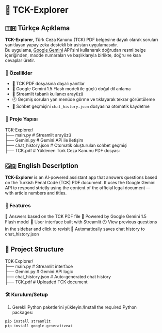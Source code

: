 # 📘 TCK-Explorer

## 🇹🇷 Türkçe Açıklama

**TCK-Explorer**, Türk Ceza Kanunu (TCK) PDF belgesine dayalı olarak soruları yanıtlayan yapay zeka destekli bir asistan uygulamasıdır.  
Bu uygulama, [Google Gemini](https://ai.google.dev/) API'sini kullanarak doğrudan resmi belge içeriğinden, madde numaraları ve başlıklarıyla birlikte, doğru ve kısa cevaplar üretir.

### 🚀 Özellikler

- 📄 TCK PDF dosyasına dayalı yanıtlar
- 🧠 Google Gemini 1.5 Flash modeli ile güçlü doğal dil anlama
- 💬 Streamlit tabanlı kullanıcı arayüzü
- 🕘 Geçmiş soruları yan menüde görme ve tıklayarak tekrar görüntüleme
- 💾 Sohbet geçmişini `chat_history.json` dosyasına otomatik kaydetme


### 📁 Proje Yapısı
TCK-Explorer/ <br/>
├── main.py               # Streamlit arayüzü <br/>
├── Gemini.py             # Gemini API ile iletişim <br/>
├── chat_history.json     # Otomatik oluşturulan sohbet geçmişi <br/>
├── TCK.pdf               # Yüklenen Türk Ceza Kanunu PDF dosyası <br/>


## 🇬🇧 English Description
**TCK-Explorer** is an AI-powered assistant app that answers questions based on the Turkish Penal Code (TCK) PDF document.
It uses the Google Gemini API to respond strictly using the content of the official legal document — with article numbers and titles.

### 🚀 Features
📄 Answers based on the TCK PDF file
🧠 Powered by Google Gemini 1.5 Flash model
💬 User interface built with Streamlit
🕘 View previous questions in the sidebar and click to revisit
💾 Automatically saves chat history to chat_history.json

## 📁 Project Structure
TCK-Explorer/ <br/>
├── main.py               # Streamlit interface <br/>
├── Gemini.py             # Gemini API logic <br/>
├── chat_history.json     # Auto-generated chat history <br/>
├── TCK.pdf               # Uploaded TCK document <br/>

### 🛠️ Kurulum/Setup

1. Gerekli Python paketlerini yükleyin:/Install the required Python packages:

```bash
pip install streamlit
pip install google-generativeai


